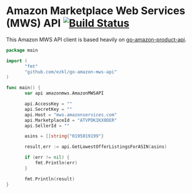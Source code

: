 # Amazon Marketplace Web Services (MWS) API [![Build Status](https://travis-ci.org/ezkl/go-amazon-mws-api.png?branch=master)](https://travis-ci.org/ezkl/go-amazon-mws-api)

This Amazon MWS API client is based heavily on [go-amazon-product-api](ttps://github.com/DDRBoxman/go-amazon-product-api).

```go
package main

import (
       "fmt"
       "github.com/ezkl/go-amazon-mws-api"
)

func main() {
       var api amazonmws.AmazonMWSAPI

       api.AccessKey = ""
       api.SecretKey = ""
       api.Host = "mws.amazonservices.com"
       api.MarketplaceId = "ATVPDKIKX0DER"
       api.SellerId = ""

       asins = []string{"0195019199"}

       result,err := api.GetLowestOfferListingsForASIN(asins)

       if (err != nil) {
           fmt.Println(err)
       }

       fmt.Println(result)
}
```
